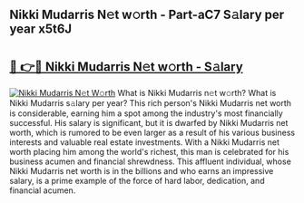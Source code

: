 ## Nikki Mudarris N𝚎t w𝚘rth - Part-aC7 S𝚊lary per year x5t6J

# <h2><a href="http://gc50ljr.nevu.top/?p=Nikki+Mudarris">🔗 👉🔴 Nikki Mudarris N𝚎t w𝚘rth - S𝚊lary</a></h2>

[![Nikki Mudarris N𝚎t W𝚘rth](https://i.imgur.com/Oavwk0R.jpeg)](http://gc50ljr.nevu.top/?p=Nikki+Mudarris)
What is Nikki Mudarris n𝚎t w𝚘rth? What is Nikki Mudarris s𝚊lary per year?
This rich person's Nikki Mudarris net worth is considerable, earning him a spot among the industry's most financially successful. His salary is significant, but it is dwarfed by Nikki Mudarris net worth, which is rumored to be even larger as a result of his various business interests and valuable real estate investments. With a Nikki Mudarris net worth placing him among the world's richest, this man is celebrated for his business acumen and financial shrewdness. This affluent individual, whose Nikki Mudarris net worth is in the billions and who earns an impressive salary, is a prime example of the force of hard labor, dedication, and financial acumen.
